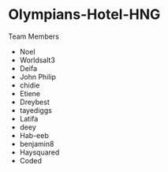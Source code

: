 # Olympians-Hotel-HNG


Team Members
- Noel
- Worldsalt3
- Deifa
- John Philip
- chidie
- Etiene
- Dreybest
- tayediggs
- Latifa
- deey
- Hab-eeb
- benjamin8
- Haysquared
- Coded

